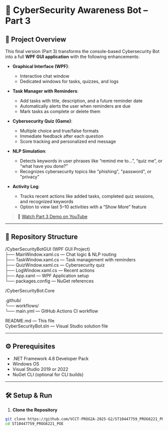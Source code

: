 # 🤖 CyberSecurity Awareness Bot – Part 3

## 🚀 Project Overview

This final version (Part 3) transforms the console-based Cybersecurity Bot into a full **WPF GUI application** with the following enhancements:

- **Graphical Interface (WPF)**:
  - Interactive chat window
  - Dedicated windows for tasks, quizzes, and logs

- **Task Manager with Reminders**:
  - Add tasks with title, description, and a future reminder date
  - Automatically alerts the user when reminders are due
  - Mark tasks as complete or delete them

- **Cybersecurity Quiz (Game)**:
  - Multiple choice and true/false formats
  - Immediate feedback after each question
  - Score tracking and personalized end message

- **NLP Simulation**:
  - Detects keywords in user phrases like “remind me to…”, “quiz me”, or “what have you done?”
  - Recognizes cybersecurity topics like "phishing", "password", or "privacy"

- **Activity Log**:
  - Tracks recent actions like added tasks, completed quiz sessions, and recognized keywords
  - Option to view last 5–10 activities with a “Show More” feature

> 🎥 [Watch Part 3 Demo on YouTube](https://youtu.be/your-demo-link-here)

---

## 📂 Repository Structure

/CyberSecurityBotGUI (WPF GUI Project)  
├── MainWindow.xaml.cs — Chat logic & NLP routing  
├── TaskWindow.xaml.cs — Task management with reminders  
├── QuizWindow.xaml.cs — Cybersecurity quiz  
├── LogWindow.xaml.cs — Recent actions  
├── App.xaml — WPF Application setup  
└── packages.config — NuGet references

/CyberSecurityBot.Core  

.github/  
└── workflows/  
    └── main.yml — GitHub Actions CI workflow

README.md — This file  
CyberSecurityBot.sln — Visual Studio solution file

---

## ⚙️ Prerequisites

* .NET Framework 4.8 Developer Pack  
* Windows OS  
* Visual Studio 2019 or 2022  
* NuGet CLI (optional for CLI builds)

---

## 🛠️ Setup & Run

1. **Clone the Repository**  
```bash
git clone https://github.com/VCCT-PROG2A-2025-G2/ST10447759_PROG6221_POE.git  
cd ST10447759_PROG6221_POE
